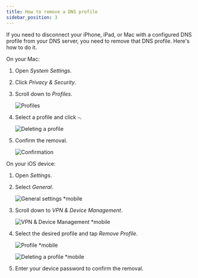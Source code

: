 ```yaml
---
title: How to remove a DNS profile
sidebar_position: 3
---
```


If you need to disconnect your iPhone, iPad, or Mac with a configured DNS profile from your DNS server, you need to remove that DNS profile. Here's how to do it.

On your Mac:

1. Open *System Settings*.

1. Click *Privacy & Security*.

1. Scroll down to *Profiles*.

    ![Profiles](https://cdn.adtidy.org/content/kb/dns/private/solving_problems/deleting-dns-profile/profiles.png)

1. Select a profile and click `–`.

    ![Deleting a profile](https://cdn.adtidy.org/content/kb/dns/private/solving_problems/deleting-dns-profile/delete.png)

1. Confirm the removal.

    ![Confirmation](https://cdn.adtidy.org/content/kb/dns/private/solving_problems/deleting-dns-profile/confirm.png)

On your iOS device:

1. Open *Settings*.

1. Select *General*.

    ![General settings *mobile](https://cdn.adtidy.org/content/kb/dns/private/solving_problems/deleting-dns-profile/general.jpeg)

1. Scroll down to *VPN & Device Management*.

    ![VPN & Device Management *mobile](https://cdn.adtidy.org/content/kb/dns/private/solving_problems/deleting-dns-profile/vpn.jpeg)

1. Select the desired profile and tap *Remove Profile*.

    ![Profile *mobile](https://cdn.adtidy.org/content/kb/dns/private/solving_problems/deleting-dns-profile/profile.jpeg)

    ![Deleting a profile *mobile](https://cdn.adtidy.org/content/kb/dns/private/solving_problems/deleting-dns-profile/remove.jpeg)

1. Enter your device password to confirm the removal.
